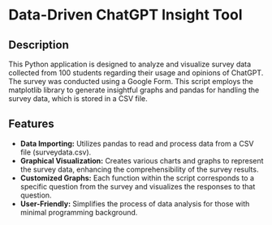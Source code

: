 # Data-Driven ChatGPT Insight Tool

## Description
This Python application is designed to analyze and visualize survey data collected from 100 students regarding their usage and opinions of ChatGPT. 
The survey was conducted using a Google Form. This script employs the matplotlib library to generate insightful graphs and pandas for handling the survey data, 
which is stored in a CSV file.

## Features
- **Data Importing:** Utilizes pandas to read and process data from a CSV file (surveydata.csv).
- **Graphical Visualization:** Creates various charts and graphs to represent the survey data, enhancing the comprehensibility of the survey results.
- **Customized Graphs:** Each function within the script corresponds to a specific question from the survey and visualizes the responses to that question.
- **User-Friendly:** Simplifies the process of data analysis for those with minimal programming background.
